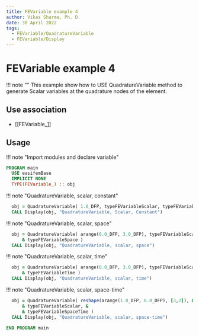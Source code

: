 ```yaml
---
title: FEVariable example 4
author: Vikas Sharma, Ph. D.
date: 30 April 2022
tags:
  - FEVariable/QuadratureVariable
  - FEVariable/Display
---
```


# FEVariable example 4

!!! note ""
    This example show how to USE QuadratureVariable method to generate Scalar variables at the quadrature nodes of the element.

## Use association

- [[FEVariable_]]

## Usage

!!! note "Import modules and declare variable"

```fortran
PROGRAM main
  USE easifemBase
  IMPLICIT NONE
  TYPE(FEVariable_) :: obj
```

!!! note "QuadratureVariable, scalar, constant"

```fortran
  obj = QuadratureVariable( 1.0_DFP, typeFEVariableScalar, typeFEVariableConstant )
  CALL Display(obj, "QuadratureVariable, Scalar, Constant")
```

!!! note "QuadratureVariable, scalar, space"

```fortran
  obj = QuadratureVariable( arange(0.0_DFP, 3.0_DFP), typeFEVariableScalar, &
      & typeFEVariableSpace )
  CALL Display(obj, "QuadratureVariable, scalar, space")
```

!!! note "QuadratureVariable, scalar, time"

```fortran
  obj = QuadratureVariable( arange(0.0_DFP, 3.0_DFP), typeFEVariableScalar, &
      & typeFEVariableTime )
  CALL Display(obj, "QuadratureVariable, scalar, time")
```

!!! note "QuadratureVariable, scalar, space-time"

```fortran
  obj = QuadratureVariable( reshape(arange(1.0_DFP, 6.0_DFP), [3,2]), &
      & typeFEVariableScalar, &
      & typeFEVariableSpaceTime )
  CALL Display(obj, "QuadratureVariable, scalar, space-time")
```

```fortran
END PROGRAM main
```
